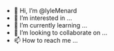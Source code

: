 - 👋 Hi, I’m @lyleMenard
- 👀 I’m interested in ...
- 🌱 I’m currently learning ...
- 💞️ I’m looking to collaborate on ...
- 📫 How to reach me ...

<!---
lyleMenard/lyleMenard is a ✨ special ✨ repository because its `README.md` (this file) appears on your GitHub profile.
You can click the Preview link to take a look at your changes.
--->
